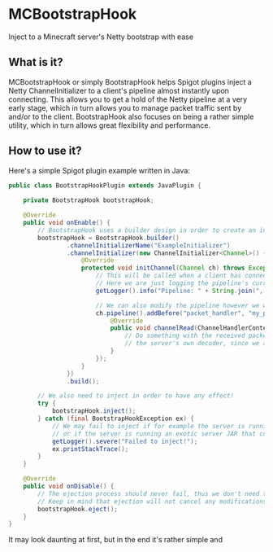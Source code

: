 # MCBootstrapHook
Inject to a Minecraft server's Netty bootstrap with ease

## What is it?
MCBootstrapHook or simply BootstrapHook helps Spigot plugins inject a Netty ChannelInitializer to a client's pipeline almost instantly upon connecting.
This allows you to get a hold of the Netty pipeline at a very early stage, which in turn allows you to manage packet traffic sent by and/or to the client.
BootstrapHook also focuses on being a rather simple utility, which in turn allows great flexibility and performance.

## How to use it?
Here's a simple Spigot plugin example written in Java:
```Java
public class BootstrapHookPlugin extends JavaPlugin {
    
    private BootstrapHook bootstrapHook;

    @Override
    public void onEnable() {
        // BootstrapHook uses a builder design in order to create an instance.
        bootstrapHook = BootstrapHook.builder()
                .channelInitializerName("ExampleInitializer")
                .channelInitializer(new ChannelInitializer<Channel>() {
                    @Override
                    protected void initChannel(Channel ch) throws Exception {
                        // This will be called when a client has connected, after the server's own ChannelInitializer.
                        // Here we are just logging the pipeline's current handlers.
                        getLogger().info("Pipeline: " + String.join(", ", ch.pipeline().names()));

                        // We can also modify the pipeline however we want.
                        ch.pipeline().addBefore("packet_handler", "my_packet_handler", new ChannelInboundHandlerAdapter() {
                            @Override
                            public void channelRead(ChannelHandlerContext ctx, Object msg) throws Exception {
                                // Do something with the received packet that has already been decoded by
                                // the server's own decoder, since we are injecting after it.
                            }
                        });
                    }
                })
                .build();

        // We also need to inject in order to have any effect!
        try {
            bootstrapHook.inject();
        } catch (final BootstrapHookException ex) {
            // We may fail to inject if for example the server is running under a strict security manager,
            // or if the server is running an exotic server JAR that comes with incompatibilities.
            getLogger().severe("Failed to inject!");
            ex.printStackTrace();
        }
    }

    @Override
    public void onDisable() {
        // The ejection process should never fail, thus we don't need to catch any exceptions here.
        // Keep in mind that ejection will not cancel any modifications you've done in your channel initializers!
        bootstrapHook.eject();
    }
}
```
It may look daunting at first, but in the end it's rather simple and 
